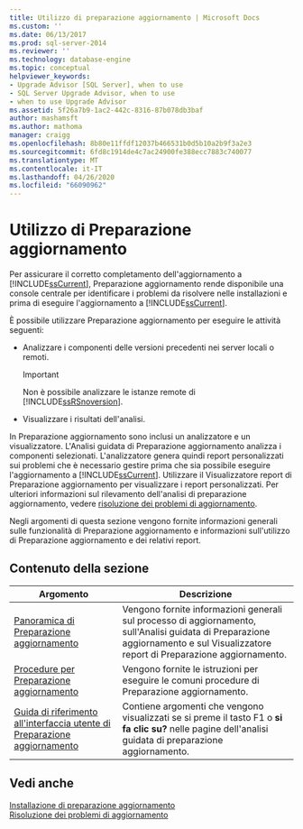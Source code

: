 ```yaml
---
title: Utilizzo di preparazione aggiornamento | Microsoft Docs
ms.custom: ''
ms.date: 06/13/2017
ms.prod: sql-server-2014
ms.reviewer: ''
ms.technology: database-engine
ms.topic: conceptual
helpviewer_keywords:
- Upgrade Advisor [SQL Server], when to use
- SQL Server Upgrade Advisor, when to use
- when to use Upgrade Advisor
ms.assetid: 5f26a7b9-1ac2-442c-8316-87b078db3baf
author: mashamsft
ms.author: mathoma
manager: craigg
ms.openlocfilehash: 8b80e11ffdf12037b466531b0d5b10a2b9f3a2e3
ms.sourcegitcommit: 6fd8c1914de4c7ac24900fe388ecc7883c740077
ms.translationtype: MT
ms.contentlocale: it-IT
ms.lasthandoff: 04/26/2020
ms.locfileid: "66090962"
---
```

# <a name="working-with-upgrade-advisor"></a>Utilizzo di Preparazione aggiornamento
  Per assicurare il corretto completamento dell'aggiornamento a [!INCLUDE[ssCurrent](../../includes/sscurrent-md.md)], Preparazione aggiornamento rende disponibile una console centrale per identificare i problemi da risolvere nelle installazioni e prima di eseguire l'aggiornamento a [!INCLUDE[ssCurrent](../../includes/sscurrent-md.md)].  
  
 È possibile utilizzare Preparazione aggiornamento per eseguire le attività seguenti:  
  
-   Analizzare i componenti delle versioni precedenti nei server locali o remoti.  
  
    > [!IMPORTANT]  
    >  Non è possibile analizzare le istanze remote di [!INCLUDE[ssRSnoversion](../../includes/ssrsnoversion-md.md)].  
  
-   Visualizzare i risultati dell'analisi.  
  
 In Preparazione aggiornamento sono inclusi un analizzatore e un visualizzatore. L'Analisi guidata di Preparazione aggiornamento analizza i componenti selezionati. L'analizzatore genera quindi report personalizzati sui problemi che è necessario gestire prima che sia possibile eseguire l'aggiornamento a [!INCLUDE[ssCurrent](../../includes/sscurrent-md.md)]. Utilizzare il Visualizzatore report di Preparazione aggiornamento per visualizzare i report personalizzati. Per ulteriori informazioni sul rilevamento dell'analisi di preparazione aggiornamento, vedere [risoluzione dei problemi di aggiornamento](../../../2014/sql-server/install/resolving-upgrade-issues.md).  
  
 Negli argomenti di questa sezione vengono fornite informazioni generali sulle funzionalità di Preparazione aggiornamento e informazioni sull'utilizzo di Preparazione aggiornamento e dei relativi report.  
  
## <a name="in-this-section"></a>Contenuto della sezione  
  
|Argomento|Descrizione|  
|-----------|-----------------|  
|[Panoramica di Preparazione aggiornamento](../../../2014/sql-server/install/overview-of-upgrade-advisor.md)|Vengono fornite informazioni generali sul processo di aggiornamento, sull'Analisi guidata di Preparazione aggiornamento e sul Visualizzatore report di Preparazione aggiornamento.|  
|[Procedure per Preparazione aggiornamento](../../../2014/sql-server/install/upgrade-advisor-how-to-topics.md)|Vengono fornite le istruzioni per eseguire le comuni procedure di Preparazione aggiornamento.|  
|[Guida di riferimento all'interfaccia utente di Preparazione aggiornamento](../../../2014/sql-server/install/upgrade-advisor-user-interface-reference.md)|Contiene argomenti che vengono visualizzati se si preme il tasto F1 o **si fa clic su?** nelle pagine dell'analisi guidata di preparazione aggiornamento.|  
  
## <a name="see-also"></a>Vedi anche  
 [Installazione di preparazione aggiornamento](../../../2014/sql-server/install/installing-upgrade-advisor.md)   
 [Risoluzione dei problemi di aggiornamento](../../../2014/sql-server/install/resolving-upgrade-issues.md)  
  
  
